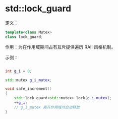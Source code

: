 # std::lock_guard

定义：
```C++
template<class Mutex>
class lock_guard;
```

作用：为在作用域期间占有互斥提供遍历 RAII 风格机制。

示例：

```C++

int g_i = 0;

std::mutex g_i_mutex;

void safe_increment()
{
    std::lock_guard<std::mutex> lock(g_i_mutex);
    ++g_i;
    // g_i_mutex 离开作用域时自动释放
}
```
